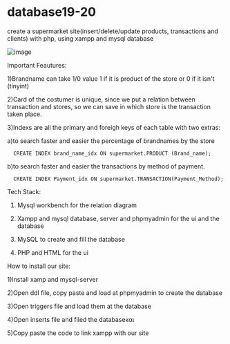 # database19-20
create a supermarket site(insert/delete/update products, transactions and clients) with php, using xampp and mysql database 

![image](https://user-images.githubusercontent.com/75052554/212148724-c9a1341b-8a32-4f66-98e4-af49ec104881.png)

Important Feautures:

1)Brandname can take 1/0 value 1 if it is product of the store or 0 if it isn't (tinyint)

2)Card of the costumer is unique, since we put a relation between transaction and stores, so we can save in which store is the transaction taken place.

3)Indexs are all the primary and foreigh keys of each table with two extras:

   a)to search faster and easier the percentage of brandnames by the store
      
      CREATE INDEX brand_name_idx ON supermarket.PRODUCT (Brand_name); 
   
   b)to search faster and easier the transactions by method of payment.
      
      CREATE INDEX Payment_idx ON supermarket.TRANSACTION(Payment_Method);
   
Tech Stack:

1) Mysql workbench for the relation diagram

2) Xampp and mysql database, server and phpmyadmin for the ui and the database

3) MySQL to create and fill the database 

4) PHP and HTML for the ui

How to install our site:

1)Install xamp and mysql-server 

2)Open ddl file, copy paste and load at phpmyadmin to create the database 

3)Open triggers file and load them at the database 

4)Open inserts file and filed the databaseκαι 

5)Copy paste the code to link xampp with our site
